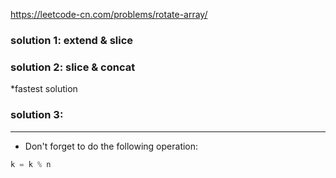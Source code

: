 https://leetcode-cn.com/problems/rotate-array/
### solution 1: extend & slice

### solution 2: slice & concat  
*fastest solution

### solution 3: 

---
- Don't forget to do the following operation:
```python
k = k % n
```